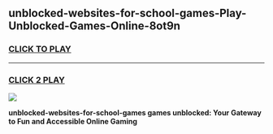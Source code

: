 
## unblocked-websites-for-school-games-Play-Unblocked-Games-Online-8ot9n
<h3>
<a href="https://premium76.site?title=unblocked-websites-for-school-games&ref=25A">CLICK TO PLAY</a></h3>
<hr>

<h3>
<a href="https://premium76.site?title=unblocked-websites-for-school-games&ref=25A">CLICK 2 PLAY</a>
  
</h3>

<a href="https://premium76.site?title=unblocked-websites-for-school-games&ref=25A"><img src="https://clearcache.store/games.png"></a>


**unblocked-websites-for-school-games games unblocked: Your Gateway to Fun and Accessible Online Gaming**

